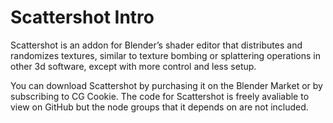 # Scattershot Intro

Scattershot is an addon for Blender’s shader editor that distributes and randomizes textures, similar to texture bombing or splattering operations in other 3d software, except with more control and less setup.

You can download Scattershot by purchasing it on the Blender Market or by subscribing to CG Cookie. The code for Scattershot is freely avaliable to view on GitHub but the node groups that it depends on are not included.